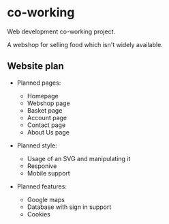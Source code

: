 # co-working

Web development co-working project.

A webshop for selling food which isn't widely available.

## Website plan

-   Planned pages:

    -   Homepage
    -   Webshop page
    -   Basket page
    -   Account page
    -   Contact page
    -   About Us page

-   Planned style:

    -   Usage of an SVG and manipulating it
    -   Responive
    -   Mobile support

-   Planned features:

    -   Google maps
    -   Database with sign in support
    -   Cookies
